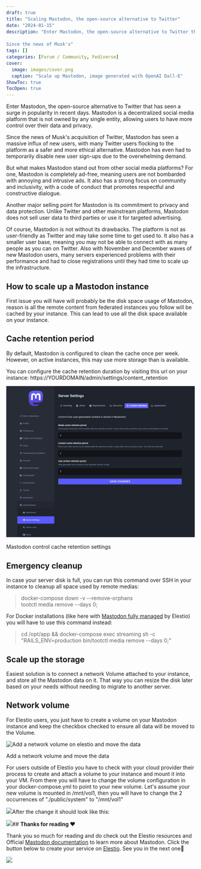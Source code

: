```yaml
---
draft: true
title: "Scaling Mastodon, the open-source alternative to Twitter"
date: "2024-01-15"
description: "Enter Mastodon, the open-source alternative to Twitter that has seen a surge in popularity in recent days. Mastodon is a decentralized social media platform that is not owned by any single entity, allowing users to have more control over their data and privacy.

Since the news of Musk's"
tags: []
categories: [Forum / Community, Fediverse]
cover:
  image: images/cover.png
  caption: "Scale up Mastodon, image generated with OpenAI Dall-E"
ShowToc: true
TocOpen: true
---
```



Enter Mastodon, the open\-source alternative to Twitter that has seen a surge in popularity in recent days. Mastodon is a decentralized social media platform that is not owned by any single entity, allowing users to have more control over their data and privacy.

Since the news of Musk's acquisition of Twitter, Mastodon has seen a massive influx of new users, with many Twitter users flocking to the platform as a safer and more ethical alternative. Mastodon has even had to temporarily disable new user sign\-ups due to the overwhelming demand.

But what makes Mastodon stand out from other social media platforms? For one, Mastodon is completely ad\-free, meaning users are not bombarded with annoying and intrusive ads. It also has a strong focus on community and inclusivity, with a code of conduct that promotes respectful and constructive dialogue.

Another major selling point for Mastodon is its commitment to privacy and data protection. Unlike Twitter and other mainstream platforms, Mastodon does not sell user data to third parties or use it for targeted advertising.

Of course, Mastodon is not without its drawbacks. The platform is not as user\-friendly as Twitter and may take some time to get used to. It also has a smaller user base, meaning you may not be able to connect with as many people as you can on Twitter. Also with November and December waves of new Mastodon users, many servers experienced problems with their performance and had to close registrations until they had time to scale up the infrastructure.

## How to scale up a Mastodon instance

First issue you will have will probably be the disk space usage of Mastodon, reason is all the remote content from federated instances you follow will be cached by your instance. This can lead to use all the disk space available on your instance.

## Cache retention period

By default, Mastodon is configured to clean the cache once per week. However, on active instances, this may use more storage than is available.

You can configure the cache retention duration by visiting this url on your instance: https://YOURDOMAIN/admin/settings/content\_retention

![](images/image.png)

Mastodon control cache retention settings

## Emergency cleanup

In case your server disk is full, you can run this command over SSH in your instance to cleanup all space used by remote medias: 


> docker\-compose down \-v \-\-remove\-orphans  
> tootctl media remove \-\-days 0;

For Docker installations (like here with [Mastodon fully managed](https://elest.io/open-source/mastodon?ref=blog.elest.io) by Elestio) you will have to use this command instead:


> cd /opt/app \&\& docker\-compose exec streaming sh \-c "RAILS\_ENV\=production bin/tootctl media remove \-\-days 0;"

## Scale up the storage

Easiest solution is to connect a network Volume attached to your instance, and store all the Mastodon data on it. That way you can resize the disk later based on your needs without needing to migrate to another server.

## Network volume

For Elestio users, you just have to create a volume on your Mastodon instance and keep the checkbox checked to ensure all data will be moved to the Volume.

![Add a network volume on elestio and move the data](https://blog.elest.io/content/images/2022/12/image-6.png)

Add a network volume and move the data

For users outside of Elestio you have to check with your cloud provider their process to create and attach a volume to your instance and mount it into your VM. From there you will have to change the volume configuration in your docker\-compose.yml to point to your new volume. Let's assume your new volume is mounted in /mnt/vol1, then you will have to change the 2 occurrences of "./public/system" to "/mnt/vol1"

![](https://blog.elest.io/content/images/2022/12/image-4.png)After the change it should look like this:

![](https://blog.elest.io/content/images/2022/12/image-5.png)## **Thanks for reading ❤️**

Thank you so much for reading and do check out the Elestio resources and Official [Mastodon documentation](https://docs.joinmastodon.org/?ref=blog.elest.io) to learn more about Mastodon. Click the button below to create your service on [Elestio](https://elest.io/open-source/keycloak?ref=blog.elest.io). See you in the next one👋

[![](https://pub-da36157c854648669813f3f76c526c2b.r2.dev/deploy-on-elestio-black.png)](https://elest.io/open-source/mastodon?ref=blog.elest.io)

